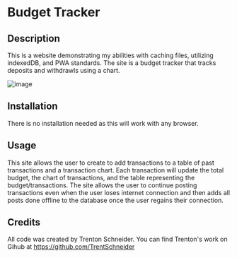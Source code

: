 # Budget Tracker

## Description

This is a website demonstrating my abilities with caching files, utilizing indexedDB, and PWA standards. The site is a budget tracker that tracks deposits and withdrawls using a chart.

![image](https://user-images.githubusercontent.com/64096701/94734301-05c7d900-0337-11eb-9214-8205fc613aac.png)

## Installation

There is no installation needed as this will work with any browser.

## Usage

This site allows the user to create to add transactions to a table of past transactions and a transaction chart. Each transaction will update the total budget, the chart of transactions, and the table representing the budget/transactions. The site allows the user to continue posting transactions even when the user loses internet connection and then adds all posts done offline to the database once the user regains their connection.

## Credits

All code was created by Trenton Schneider. You can find Trenton's work on Gihub at https://github.com/TrentSchneider
